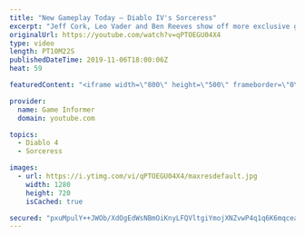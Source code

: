 ```yaml
---
title: "New Gameplay Today – Diablo IV's Sorceress"
excerpt: "Jeff Cork, Leo Vader and Ben Reeves show off more exclusive gameplay of Diablo IV, which can be viewed without commentary at ..."
originalUrl: https://youtube.com/watch?v=qPTOEGU04X4
type: video
length: PT10M22S
publishedDateTime: 2019-11-06T18:00:06Z
heat: 59

featuredContent: "<iframe width=\"800\" height=\"500\" frameborder=\"0\" src=\"https://www.youtube.com/embed/qPTOEGU04X4\" allow=\"accelerometer; autoplay; encrypted-media; gyroscope; picture-in-picture\" allowfullscreen></iframe>"

provider:
  name: Game Informer
  domain: youtube.com

topics:
  - Diablo 4
  - Sorceress

images:
  - url: https://i.ytimg.com/vi/qPTOEGU04X4/maxresdefault.jpg
    width: 1280
    height: 720
    isCached: true

secured: "pxuMpulY++JWOb/XdOgEdWsNBmOiKnyLFQVltgiYmojXNZvwP4q1q6K6mqceac0wT1vIYIP98skmaK7+wWT+8ElcMJuolVFZZtEbmmseZb7Jp29FnH9vFV/elCXZCraBcdmWjXN2tRwC1NoDMl4dYEZuGFX2tS/Pt7eCN817IvhnlQxyK6jzPmLmfoge8l6Adghgdvz+WK5HVBS00L+wZ8EIqp5r0/wZOeSCLl5eB3cKwSLQWjw86b+4Wb1SHUW+4ug/ncDK1t7TlXfi3t/xA4X5CgdwDo7Y+5sOqO0DLG2/rojWrBYWoQlJHPJs4wTHGRIuLzlun3Ywpbi4QuHLmvSfCwug2VNI7VA2rks6XFIXBisXgbe+BgBh4KxG0zb9e6E/isrXxtAjkyi1UUB4ZjPlt7/CIOMIKwmF+NqJzCSSutRi8rE4YvxHnz3B2b6z;Od9MRD3u3XwkP/eeH6xArA=="
---
```


